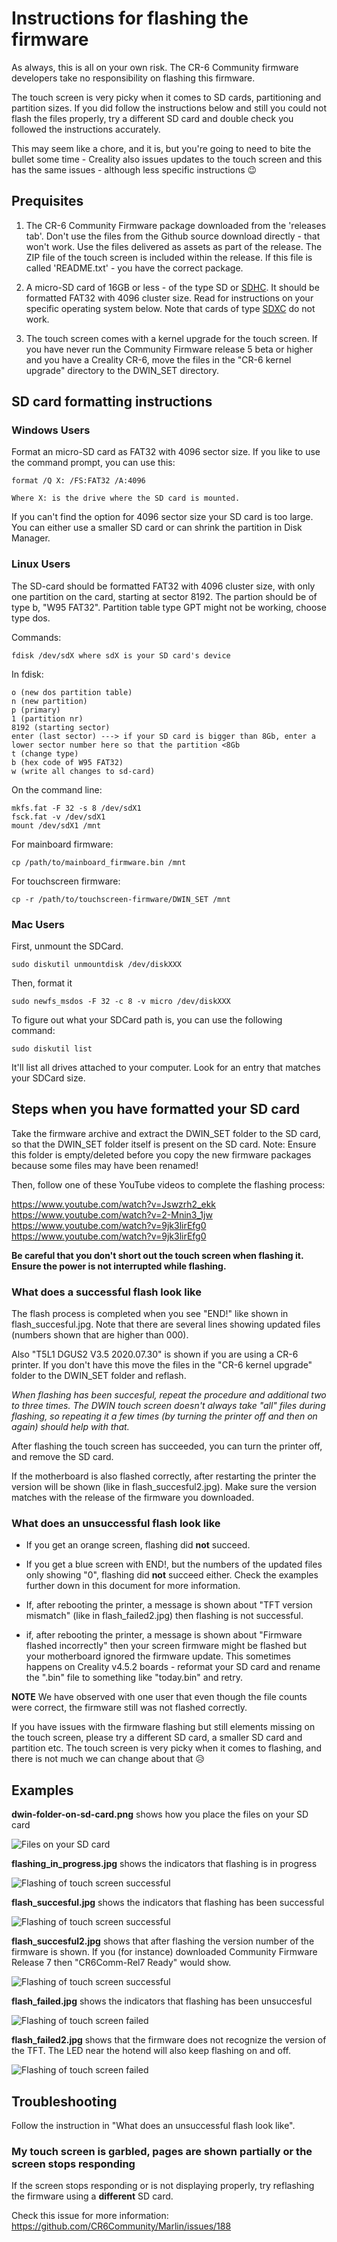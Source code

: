 # Instructions for flashing the firmware

As always, this is all on your own risk. The CR-6 Community firmware developers take no responsibility on flashing this firmware.

The touch screen is very picky when it comes to SD cards, partitioning and partition sizes. If you did follow the instructions below and still you could not flash the files properly, try a different SD card and double check you followed the instructions accurately.

This may seem like a chore, and it is, but you're going to need to bite the bullet some time - Creality also issues updates to the touch screen and this has the same issues - although less specific instructions 😉

## Prequisites

1. The CR-6 Community Firmware package downloaded from the 'releases tab'. Don't use the files from the Github source download directly - that won't work. Use the files delivered as assets as part of the release. The ZIP file of the touch screen is included within the release. If this file is called 'README.txt' - you have the correct package.

2. A micro-SD card of 16GB or less - of the type SD or [SDHC](https://en.wikipedia.org/wiki/SD_card#SDHC). It should be formatted FAT32 with 4096 cluster size. Read for instructions on your specific operating system below. Note that cards of type [SDXC](https://en.wikipedia.org/wiki/SD_card#SDXC) do not work. 

3. The touch screen comes with a kernel upgrade for the touch screen. If you have never run the Community Firmware release 5 beta or higher and you have a Creality CR-6, move the files in the "CR-6 kernel upgrade" directory to the DWIN_SET directory.

## SD card formatting instructions

### Windows Users

Format an micro-SD card as FAT32 with 4096 sector size.
If you like to use the command prompt, you can use this: 

	format /Q X: /FS:FAT32 /A:4096
	
	Where X: is the drive where the SD card is mounted.

If you can't find the option for 4096 sector size your SD card is too large.
You can either use a smaller SD card or can shrink the partition in Disk Manager.

### Linux Users

The SD-card should be formatted FAT32 with 4096 cluster size, with only one partition on the card, starting at sector 8192. The partion should be of type b, "W95 FAT32". Partition table type GPT might not be working, choose type dos.

Commands:
	
	fdisk /dev/sdX where sdX is your SD card's device
	
In fdisk:

	o (new dos partition table)
	n (new partition)
	p (primary)
	1 (partition nr)
	8192 (starting sector)
	enter (last sector) ---> if your SD card is bigger than 8Gb, enter a lower sector number here so that the partition <8Gb
	t (change type)
	b (hex code of W95 FAT32)
	w (write all changes to sd-card)

On the command line:

	mkfs.fat -F 32 -s 8 /dev/sdX1
	fsck.fat -v /dev/sdX1
	mount /dev/sdX1 /mnt

For mainboard firmware:

	cp /path/to/mainboard_firmware.bin /mnt
	
For touchscreen firmware:

	cp -r /path/to/touchscreen-firmware/DWIN_SET /mnt

### Mac Users

First, unmount the SDCard.

    sudo diskutil unmountdisk /dev/diskXXX

Then, format it

    sudo newfs_msdos -F 32 -c 8 -v micro /dev/diskXXX

To figure out what your SDCard path is, you can use the following command:

    sudo diskutil list

It'll list all drives attached to your computer. Look for an entry that matches your SDCard size.
	
## Steps when you have formatted your SD card
	
Take the firmware archive and extract the DWIN_SET folder to the SD card, so that the DWIN_SET folder itself is present on the SD card. Note: Ensure this folder is empty/deleted before you copy the new firmware packages because some files may have been renamed!

Then, follow one of these YouTube videos to complete the flashing process:

https://www.youtube.com/watch?v=Jswzrh2_ekk
https://www.youtube.com/watch?v=2-Mnin3_1jw
https://www.youtube.com/watch?v=9jk3lirEfg0
https://www.youtube.com/watch?v=9jk3lirEfg0

**Be careful that you don't short out the touch screen when flashing it. Ensure the power is not interrupted while flashing.**

### What does a successful flash look like

The flash process is completed when you see "END!" like shown in flash_succesful.jpg. Note that there are several lines showing updated files (numbers shown that are higher than 000).

Also "T5L1 DGUS2 V3.5 2020.07.30" is shown if you are using a CR-6 printer. If you don't have this move the files in the "CR-6 kernel upgrade" folder to the DWIN_SET folder and reflash.

_When flashing has been succesful, repeat the procedure and additional two to three times. The DWIN touch screen doesn't always take "all" files during flashing, so repeating it a few times (by turning the printer off and then on again) should help with that._

After flashing the touch screen has succeeded, you can turn the printer off, and remove the SD card.

If the motherboard is also flashed correctly, after restarting the printer the version will be shown (like in flash_succesful2.jpg). Make sure the version matches with the release of the firmware you downloaded.

### What does an unsuccessful flash look like

- If you get an orange screen, flashing did **not** succeed.

- If you get a blue screen with END!, but the numbers of the updated files only showing "0", flashing did **not** succeed either. Check the examples further down in this document for more information.

- If, after rebooting the printer, a message is shown about "TFT version mismatch" (like in flash_failed2.jpg) then flashing is not successful.

- if, after rebooting the printer, a message is shown about "Firmware flashed incorrectly" then your screen firmware might be flashed but your motherboard ignored the firmware update. This sometimes happens on Creality v4.5.2 boards - reformat your SD card and rename the ".bin" file to something like "today.bin" and retry.

**NOTE** 
We have observed with one user that even though the file counts were correct, the firmware still was not flashed correctly.

If you have issues with the firmware flashing but still elements missing on the touch screen, please try a different SD card, a smaller SD card and partition etc. The touch screen is very picky when it comes to flashing, and there is not much we can change about that 😥

## Examples

**dwin-folder-on-sd-card.png** shows how you place the files on your SD card

![Files on your SD card](dwin-folder-on-sd-card.png)

**flashing_in_progress.jpg** shows the indicators that flashing is in progress

![Flashing of touch screen successful](flashing_in_progress.jpg)

**flash_succesful.jpg** shows the indicators that flashing has been successful

![Flashing of touch screen successful](flash_succesful.jpg)

**flash_succesful2.jpg** shows that after flashing the version number of the firmware is shown. If you (for instance) downloaded Community Firmware Release 7 then "CR6Comm-Rel7 Ready" would show.

![Flashing of touch screen successful](flash_succesful2.jpg)

**flash_failed.jpg** shows the indicators that flashing has been unsuccesful

![Flashing of touch screen failed](flash_failed.jpg)

**flash_failed2.jpg** shows that the firmware does not recognize the version of the TFT. The LED near the hotend will also keep flashing on and off.

![Flashing of touch screen failed](flash_failed2.jpg)

## Troubleshooting

Follow the instruction in "What does an unsuccessful flash look like". 

### My touch screen is garbled, pages are shown partially or the screen stops responding

If the screen stops responding or is not displaying properly, try reflashing the firmware using a __different__ SD card.

Check this issue for more information: https://github.com/CR6Community/Marlin/issues/188